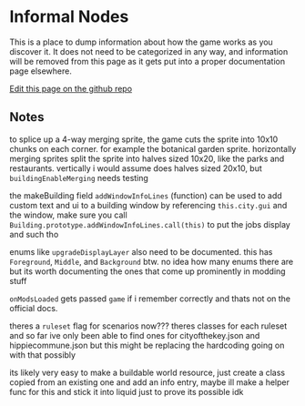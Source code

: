 # Informal Nodes

This is a place to dump information about how the game works as you discover it. It does not need to be categorized in any way, and information will be removed from this page as it gets put into a proper documentation page elsewhere.

[Edit this page on the github repo](https://github.com/tfe2-modding/tfe2-modding.github.io/edit/main/Informal%20Notes.md)

## Notes





<!-- PLEASE DO NOT PUT ANY NOTES ABOVE THIS COMMENT -->






to splice up a 4-way merging sprite, the game cuts the sprite into 10x10 chunks on each corner. for example the botanical garden sprite. horizontally merging sprites split the sprite into halves sized 10x20, like the parks and restaurants. vertically i would assume does halves sized 20x10, but `buildingEnableMerging` needs testing

the makeBuilding field `addWindowInfoLines` (function) can be used to add custom text and ui to a building window by referencing `this.city.gui` and the window, make sure you call `Building.prototype.addWindowInfoLines.call(this)` to put the jobs display and such tho

enums like `upgradeDisplayLayer` also need to be documented. this has `Foreground`, `Middle`, and `Background` btw. no idea how many enums there are but its worth documenting the ones that come up prominently in modding stuff

`onModsLoaded` gets passed `game` if i remember correctly and thats not on the official docs.

theres a `ruleset` flag for scenarios now??? theres classes for each ruleset and so far ive only been able to find ones for cityofthekey.json and hippiecommune.json but this might be replacing the hardcoding going on with that possibly

its likely very easy to make a buildable world resource, just create a class copied from an existing one and add an info entry, maybe ill make a helper func for this and stick it into liquid just to prove its possible idk